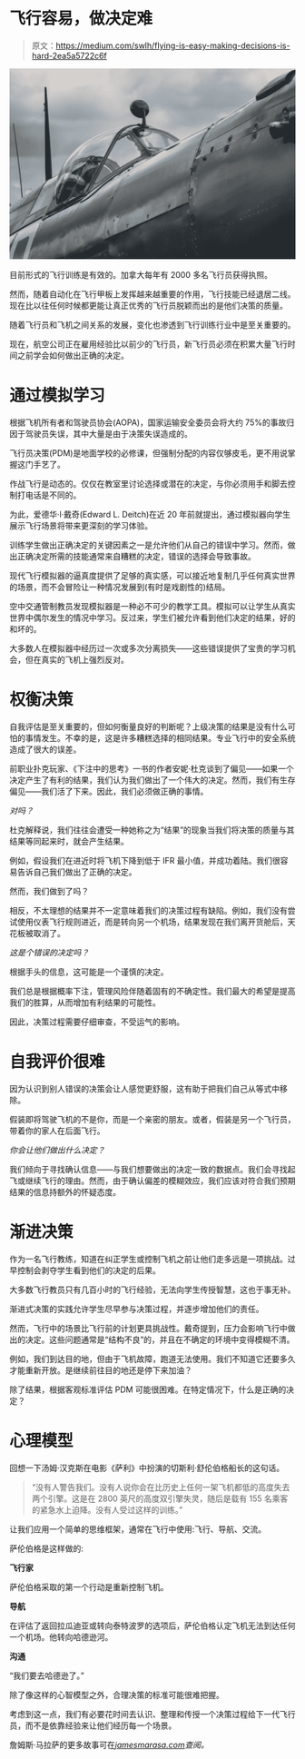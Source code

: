 # 飞行容易，做决定难

> 原文：<https://medium.com/swlh/flying-is-easy-making-decisions-is-hard-2ea5a5722c6f>

![](img/b38972a8d2e143a2db3f5ba7b3d879f1.png)

目前形式的飞行训练是有效的。加拿大每年有 2000 多名飞行员获得执照。

然而，随着自动化在飞行甲板上发挥越来越重要的作用，飞行技能已经退居二线。现在比以往任何时候都更能让真正优秀的飞行员脱颖而出的是他们决策的质量。

随着飞行员和飞机之间关系的发展，变化也渗透到飞行训练行业中是至关重要的。

现在，航空公司正在雇用经验比以前少的飞行员，新飞行员必须在积累大量飞行时间之前学会如何做出正确的决定。

# 通过模拟学习

根据飞机所有者和驾驶员协会(AOPA)，国家运输安全委员会将大约 75%的事故归因于驾驶员失误，其中大量是由于决策失误造成的。

飞行员决策(PDM)是地面学校的必修课，但强制分配的内容仅够皮毛，更不用说掌握这门手艺了。

作战飞行是动态的。仅仅在教室里讨论选择或潜在的决定，与你必须用手和脚去控制打电话是不同的。

为此，爱德华·l·戴奇(Edward L. Deitch)在近 20 年前就提出，通过模拟器向学生展示飞行场景将带来更深刻的学习体验。

训练学生做出正确决定的关键因素之一是允许他们从自己的错误中学习。然而，做出正确决定所需的技能通常来自糟糕的决定，错误的选择会导致事故。

现代飞行模拟器的逼真度提供了足够的真实感，可以接近地复制几乎任何真实世界的场景，而不会冒险让一种情况发展到(有时是戏剧性的)结局。

空中交通管制教员发现模拟器是一种必不可少的教学工具。模拟可以让学生从真实世界中偶尔发生的情况中学习。反过来，学生们被允许看到他们决定的结果，好的和坏的。

大多数人在模拟器中经历过一次或多次分离损失——这些错误提供了宝贵的学习机会，但在真实的飞机上强烈反对。

# 权衡决策

自我评估是至关重要的，但如何衡量良好的判断呢？上级决策的结果是没有什么可怕的事情发生。不幸的是，这是许多糟糕选择的相同结果。专业飞行中的安全系统造成了很大的误差。

前职业扑克玩家、《下注中的思考》一书的作者安妮·杜克谈到了偏见——如果一个决定产生了有利的结果，我们认为我们做出了一个伟大的决定。然而，我们有生存偏见——我们活了下来。因此，我们必须做正确的事情。

*对吗？*

杜克解释说，我们往往会遭受一种她称之为“结果”的现象当我们将决策的质量与其结果等同起来时，就会产生结果。

例如，假设我们在进近时将飞机下降到低于 IFR 最小值，并成功着陆。我们很容易告诉自己我们做出了正确的决定。

然而，我们做到了吗？

相反，不太理想的结果并不一定意味着我们的决策过程有缺陷。例如，我们没有尝试使用仪表飞行规则进近，而是转向另一个机场，结果发现在我们离开货舱后，天花板被取消了。

*这是个错误的决定吗？*

根据手头的信息，这可能是一个谨慎的决定。

我们总是根据概率下注，管理风险伴随着固有的不确定性。我们最大的希望是提高我们的胜算，从而增加有利结果的可能性。

因此，决策过程需要仔细审查，不受运气的影响。

# 自我评价很难

因为认识到别人错误的决策会让人感觉更舒服，这有助于把我们自己从等式中移除。

假装即将驾驶飞机的不是你，而是一个亲密的朋友。或者，假装是另一个飞行员，带着你的家人在后面飞行。

*你会让他们做出什么决定？*

我们倾向于寻找确认信息——与我们想要做出的决定一致的数据点。我们会寻找起飞或继续飞行的理由。然而，由于确认偏差的模糊效应，我们应该对符合我们预期结果的信息持额外的怀疑态度。

# 渐进决策

作为一名飞行教练，知道在纠正学生或控制飞机之前让他们走多远是一项挑战。过早控制会剥夺学生看到他们的决定的后果。

大多数飞行教员只有几百小时的飞行经验，无法向学生传授智慧，这也于事无补。

渐进式决策的实践允许学生尽早参与决策过程，并逐步增加他们的责任。

然而，飞行中的场景比飞行前的计划更具挑战性。戴奇提到，压力会影响飞行中做出的决定。这些问题通常是“结构不良”的，并且在不确定的环境中变得模糊不清。

例如，我们到达目的地，但由于飞机故障，跑道无法使用。我们不知道它还要多久才能重新开放。是继续前往目的地还是停下来加油？

除了结果，根据客观标准评估 PDM 可能很困难。在特定情况下，什么是正确的决定？

# 心理模型

回想一下汤姆·汉克斯在电影《萨利》中扮演的切斯利·舒伦伯格船长的这句话。

> “没有人警告我们。没有人说你会在比历史上任何一架飞机都低的高度失去两个引擎。这是在 2800 英尺的高度双引擎失灵，随后是载有 155 名乘客的紧急水上迫降。没有人受过这样的训练。”

让我们应用一个简单的思维框架，通常在飞行中使用:飞行、导航、交流。

萨伦伯格是这样做的:

**飞行家**

萨伦伯格采取的第一个行动是重新控制飞机。

**导航**

在评估了返回拉瓜迪亚或转向泰特波罗的选项后，萨伦伯格认定飞机无法到达任何一个机场。他转向哈德逊河。

**沟通**

“我们要去哈德逊了。”

除了像这样的心智模型之外，合理决策的标准可能很难把握。

考虑到这一点，我们有必要花时间去认识、整理和传授一个决策过程给下一代飞行员，而不是依靠经验来让他们经历每一个场景。

詹姆斯·马拉萨的更多故事可在[*jamesmarasa.com*](http://www.jamesmarasa.com)*查阅。*